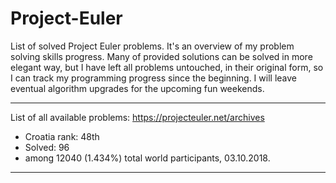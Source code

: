 # Project-Euler
List of solved Project Euler problems. It's an overview of my problem solving skills progress. Many of provided solutions can be solved in more elegant way, but I have left all problems untouched, in their original form, so I can track my programming progress since the beginning. I will leave eventual algorithm upgrades for the upcoming fun weekends.

--------------------------------------------------------------
List of all available problems: https://projecteuler.net/archives

- Croatia rank: 48th
- Solved: 96
- among 12040 (1.434%) total world participants, 03.10.2018.
--------------------------------------------------------------



